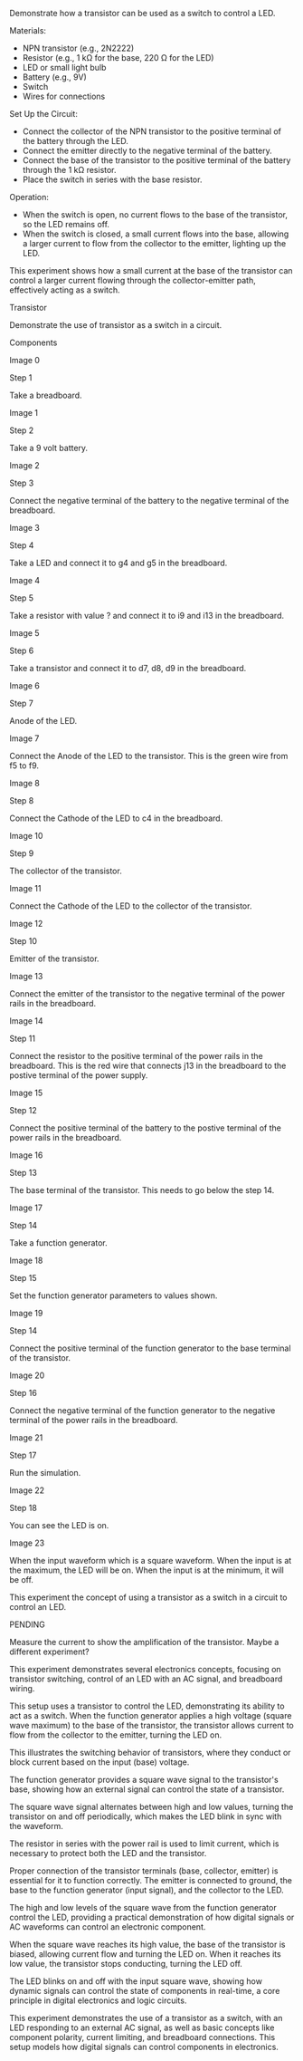 
Demonstrate how a transistor can be used as a switch to control a LED.

Materials:

- NPN transistor (e.g., 2N2222)
- Resistor (e.g., 1 kΩ for the base, 220 Ω for the LED)
- LED or small light bulb
- Battery (e.g., 9V)
- Switch
- Wires for connections

Set Up the Circuit:

   - Connect the collector of the NPN transistor to the positive terminal of the battery through the LED.
   - Connect the emitter directly to the negative terminal of the battery.
   - Connect the base of the transistor to the positive terminal of the battery through the 1 kΩ resistor.
   - Place the switch in series with the base resistor.

Operation:

   - When the switch is open, no current flows to the base of the transistor, so the LED remains off.
   - When the switch is closed, a small current flows into the base, allowing a larger current to flow from the collector to the emitter, lighting up the LED.

This experiment shows how a small current at the base of the transistor can control a larger current flowing through the collector-emitter path, effectively acting as a switch.

Transistor

Demonstrate the use of transistor as a switch in a circuit.

Components

Image 0

Step 1

Take a breadboard.

Image 1

Step 2

Take a 9 volt battery.

Image 2

Step 3

Connect the negative terminal of the battery to the negative terminal of the breadboard.

Image 3

Step 4

Take a LED and connect it to g4 and g5 in the breadboard.

Image 4

Step 5

Take a resistor with value ? and connect it to i9 and i13 in the breadboard.

Image 5

Step 6

Take a transistor and connect it to d7, d8, d9 in the breadboard.

Image 6

Step 7

Anode of the LED.

Image 7

Connect the Anode of the LED to the transistor. This is the green wire from f5 to f9.

Image 8

Step 8

Connect the Cathode of the LED to c4 in the breadboard.

Image 10

Step 9

The collector of the transistor.

Image 11

Connect the Cathode of the LED to the collector of the transistor.

Image 12

Step 10

Emitter of the transistor.

Image 13

Connect the emitter of the transistor to the negative terminal of the power rails in the breadboard.

Image 14

Step 11

Connect the resistor to the positive terminal of the power rails in the breadboard. This is the red wire that connects j13 in the breadboard to the postive terminal of the power supply.

Image 15

Step 12

Connect the positive terminal of the battery to the postive terminal of the power rails in the breadboard.

Image 16

Step 13

The base terminal of the transistor. This needs to go below the step 14.

Image 17

Step 14

Take a function generator.

Image 18

Step 15

Set the function generator parameters to values shown.

Image 19

Step 14

Connect the positive terminal of the function generator to the base terminal of the transistor.

Image 20

Step 16

Connect the negative terminal of the function generator to the negative terminal of the power rails in the breadboard.

Image 21

Step 17

Run the simulation.

Image 22

Step 18

You can see the LED is on.

Image 23

When the input waveform which is a square waveform. When the input is at the maximum, the LED will be on. When the input is at the minimum, it will be off.

This experiment  the concept of using a transistor as a switch in a circuit to control an LED.

PENDING

Measure the current to show the amplification of the transistor. Maybe a different experiment?

This experiment demonstrates several electronics concepts, focusing on transistor switching, control of an LED with an AC signal, and breadboard wiring.

This setup uses a transistor to control the LED, demonstrating its ability to act as a switch. When the function generator applies a high voltage (square wave maximum) to the base of the transistor, the transistor allows current to flow from the collector to the emitter, turning the LED on.

This illustrates the switching behavior of transistors, where they conduct or block current based on the input (base) voltage.

The function generator provides a square wave signal to the transistor's base, showing how an external signal can control the state of a transistor.

The square wave signal alternates between high and low values, turning the transistor on and off periodically, which makes the LED blink in sync with the waveform.

The resistor in series with the power rail is used to limit current, which is necessary to protect both the LED and the transistor.

Proper connection of the transistor terminals (base, collector, emitter) is essential for it to function correctly. The emitter is connected to ground, the base to the function generator (input signal), and the collector to the LED.

The high and low levels of the square wave from the function generator control the LED, providing a practical demonstration of how digital signals or AC waveforms can control an electronic component.

When the square wave reaches its high value, the base of the transistor is biased, allowing current flow and turning the LED on. When it reaches its low value, the transistor stops conducting, turning the LED off.

The LED blinks on and off with the input square wave, showing how dynamic signals can control the state of components in real-time, a core principle in digital electronics and logic circuits.

This experiment demonstrates the use of a transistor as a switch, with an LED responding to an external AC signal, as well as basic concepts like component polarity, current limiting, and breadboard connections. This setup models how digital signals can control components in electronics.
